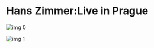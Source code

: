 # Hans Zimmer:Live in Prague

![img 0](https://i.imgur.com/URlcYOY.jpg)

![img 1](https://i.imgur.com/neFtTVT.png)

